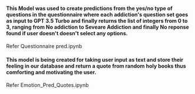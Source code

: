 #### This Model was used to create predictions from the yes/no type of questions in the questionnaire where each addiction's question set goes as input to GPT 3.5 Turbo and finally returns the list of integers from 0 to 3, ranging from No addiction to Seveare Addiction and finally No reponse found if user doesn't doesn't select any options.

Refer Questionnaire pred.ipynb


#### This model is being created for taking user input as text and store their feeling in our database and return a quote from random holy books thus comforting and motivating the user.

Refer Emotion_Pred_Quotes.ipynb

